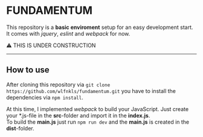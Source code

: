# FUNDAMENTUM

This repository is a **basic enviroment** setup for an easy development start. <br />
It comes with _jquery_, _eslint_ and _webpack_ for now.

:warning: THIS IS UNDER CONSTRUCTION

----

## How to use

After cloning this repository via `git clone https://github.com/wlfnkls/fundamentum.git` you have to install the dependencies via `npm install`.

At this time, I implemented _webpack_ to build your JavaScript. Just create your *.js-file in the **src**-folder and import it in the **index.js**. <br />
To build the **main.js** just run `npm run dev` and the **main.js** is created in the **dist**-folder.